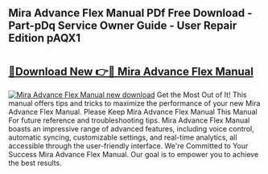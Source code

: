 ## Mira Advance Flex Manual PDf Free Download - Part-pDq Service Owner Guide - User Repair Edition pAQX1

# <h2><a href="http://cf28489.oget.top/?id=Mira+Advance+Flex+Manual">🔗Download New 👉🔴 Mira Advance Flex Manual</a></h2>

[![Mira Advance Flex Manual new download](https://i.imgur.com/5g1atiW.png)](http://cf28489.oget.top/?id=Mira+Advance+Flex+Manual)
Get the Most Out of It! This manual offers tips and tricks to maximize the performance of your new Mira Advance Flex Manual. Please Keep Mira Advance Flex Manual This Manual For future reference and troubleshooting tips. Mira Advance Flex Manual boasts an impressive range of advanced features, including voice control, automatic syncing, customizable settings, and real-time analytics, all accessible through the user-friendly interface. We're Committed to Your Success Mira Advance Flex Manual. Our goal is to empower you to achieve the best results.
